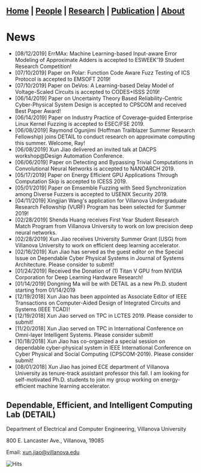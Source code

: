 ## [**Home**](./) | [People](./people) | [Research](./research) | [Publication](./publication) | [About](./about) 

# News
* [08/12/2019] ErrMAx: Machine Learning-based Input-aware Error Modeling of Approximate Adders is accepted to ESWEEK'19 Student Research Competition!
* [07/10/2019] Paper on Polar: Function Code Aware Fuzz Testing of ICS Protocol is accepted to EMSOFT 2019!
* [07/10/2019] Paper on DeVos: A Learning-based Delay Model of Voltage-Scaled Circuits is accepted to CODES+ISSS 2019!
* [06/14/2019] Paper on Uncertainty Theory Based Reliability-Centric Cyber-Physical System Design is accepted to CPSCOM and received Best Paper Award!
* [06/14/2019] Paper on Industry Practice of Coverage-guided Enterprise Linux Kernel Fuzzing is accepted to ESEC/FSE 2019.
* [06/08/2019] Raymond Ogunjimi (Hoffman Trailblazer Summer Research Fellowship) joins DETAIL to conduct research on approximate computing this summer. Welcome, Ray!
* [06/08/2019] Xun Jiao delivered an invited talk at DACPS workshop@Design Automation Conference.
* [06/06/2019] Paper on Detecting and Bypassing Trivial Computations in Convolutional Neural Networks is accepted to NANOARCH 2019.
* [05/17/2019] Paper on Energy Efficient GPU Applications Through Computation Skip is accepted to ICESS 2019.
* [05/01/2019] Paper on Emsemble Fuzzing with Seed Synchronization among Diverse Fuzzers is accepted to USENIX Security 2019.
* [04/11/2019] Xingjian Wang's application for Villanova Undergraduate Research Fellowship (VURF) Program has been selected for Summer 2019!
* [02/28/2019] Shenda Huang receives First Year Student Research Match Program from Villanova University to work on low precision deep neural networks.
* [02/28/2019] Xun Jiao receives University Summer Grant (USG) from Villanova University to work on efficient deep learning accelerator.
* [02/16/2019] Xun Jiao has served as the guest editor on the Special Issue on Dependable Cyber Physical Systems in Journal of Systems Architecture. Please consider to submit!
* [01/24/2019] Received the Donation of (1) Titan V GPU from NVIDIA Corporation for Deep Learning Hardware Research! 
* [01/14/2019] Dongning Ma will be with DETAIL as a new Ph.D. student starting from 01/14/2019
* [12/19/2018] Xun Jiao has been appointed as Associate Editor of IEEE Transactions on Computer-Aided Design of Integrated Circuits and Systems (IEEE TCAD)!
* [12/19/2018] Xun Jiao served on TPC in LCTES 2019. Please consider to submit!
* [11/20/2018] Xun Jiao served on TPC in International Conference on Omni-layer Intelligent Systems. Please consider submit!
* [10/18/2018] Xun Jiao has co-organized a special session on dependable cyber-physical system in IEEE International Conference on Cyber Physical and Social Computing (CPSCOM-2019). Please consider submit!
* [08/01/2018] Xun Jiao has joined ECE department of Villanova University as tenure-track assistant professor this fall. I am looking for self-motivated Ph.D. students to join my group working on energy-efficient machine learning accelerator. 
  
## Dependable, Efficient, and Intelligent Computing Lab (DETAIL)
Department of Electrical and Computer Engineering, Villanova University

800 E. Lancaster Ave., Villanova, 19085

Email: xun.jiao@villanova.edu

![Hits](https://hitcounter.pythonanywhere.com/count/tag.svg?url=https%3A%2F%2Fvu-detail.github.io)

